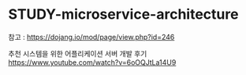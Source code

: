 # STUDY-microservice-architecture

참고 : https://dojang.io/mod/page/view.php?id=246

추천 시스템을 위한 어플리케이션 서버 개발 후기 https://www.youtube.com/watch?v=6oOQJtLa14U9
